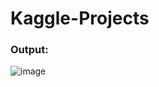 # Kaggle-Projects

### Output:

![image](https://github.com/user-attachments/assets/bf0bca1e-0a97-4981-a562-6b5487b907c5)
